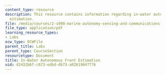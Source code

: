 ```yaml
---
content_type: resource
description: This resource contains information regarding in-water autonomous front
  estimation.
file: /media/courses/2-s998-marine-autonomy-sensing-and-communications-spring-2012/d2432b6fc673edbddb73a82619847776_MIT2_S998S12_Lab16.pdf
file_type: application/pdf
learning_resource_types:
- Labs
ocw_type: OCWFile
parent_title: Labs
parent_type: CourseSection
resourcetype: Document
title: In-Water Autonomous Front Estimation
uid: d2432b6f-c673-edbd-db73-a82619847776
---
```

